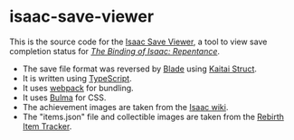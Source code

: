# isaac-save-viewer

This is the source code for the [Isaac Save Viewer](https://zamiell.github.io/isaac-save-viewer/), a tool to view save completion status for [_The Binding of Isaac: Repentance_](https://store.steampowered.com/app/1426300/The_Binding_of_Isaac_Repentance/).

- The save file format was reversed by [Blade](https://github.com/bladecoding) using [Kaitai Struct](https://kaitai.io/).
- It is written using [TypeScript](https://www.typescriptlang.org/).
- It uses [webpack](https://webpack.js.org/) for bundling.
- It uses [Bulma](https://bulma.io/) for CSS.
- The achievement images are taken from the [Isaac wiki](https://bindingofisaacrebirth.wiki.gg/wiki/Binding_of_Isaac:_Rebirth_Wiki).
- The "items.json" file and collectible images are taken from the [Rebirth Item Tracker](https://github.com/Rchardon/RebirthItemTracker).
